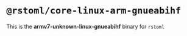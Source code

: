 # `@rstoml/core-linux-arm-gnueabihf`

This is the **armv7-unknown-linux-gnueabihf** binary for `rstoml`
